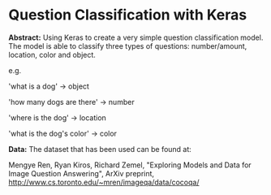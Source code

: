 # Question Classification with Keras

**Abstract:**
Using Keras to create a very simple question classification model. The model is able to classify three types of questions: number/amount, location, color and object.

e.g.

'what is a dog' -> object

'how many dogs are there' -> number

'where is the dog' -> location

'what is the dog's color' -> color

**Data:**
The dataset that has been used can be found at:

Mengye Ren, Ryan Kiros, Richard Zemel, "Exploring Models and Data for Image Question Answering", ArXiv preprint, http://www.cs.toronto.edu/~mren/imageqa/data/cocoqa/
